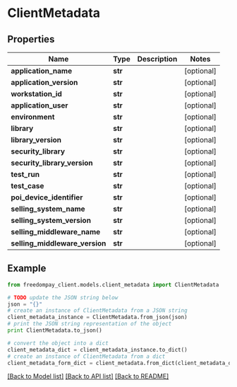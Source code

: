 # ClientMetadata


## Properties
Name | Type | Description | Notes
------------ | ------------- | ------------- | -------------
**application_name** | **str** |  | [optional] 
**application_version** | **str** |  | [optional] 
**workstation_id** | **str** |  | [optional] 
**application_user** | **str** |  | [optional] 
**environment** | **str** |  | [optional] 
**library** | **str** |  | [optional] 
**library_version** | **str** |  | [optional] 
**security_library** | **str** |  | [optional] 
**security_library_version** | **str** |  | [optional] 
**test_run** | **str** |  | [optional] 
**test_case** | **str** |  | [optional] 
**poi_device_identifier** | **str** |  | [optional] 
**selling_system_name** | **str** |  | [optional] 
**selling_system_version** | **str** |  | [optional] 
**selling_middleware_name** | **str** |  | [optional] 
**selling_middleware_version** | **str** |  | [optional] 

## Example

```python
from freedompay_client.models.client_metadata import ClientMetadata

# TODO update the JSON string below
json = "{}"
# create an instance of ClientMetadata from a JSON string
client_metadata_instance = ClientMetadata.from_json(json)
# print the JSON string representation of the object
print ClientMetadata.to_json()

# convert the object into a dict
client_metadata_dict = client_metadata_instance.to_dict()
# create an instance of ClientMetadata from a dict
client_metadata_form_dict = client_metadata.from_dict(client_metadata_dict)
```
[[Back to Model list]](../README.md#documentation-for-models) [[Back to API list]](../README.md#documentation-for-api-endpoints) [[Back to README]](../README.md)


